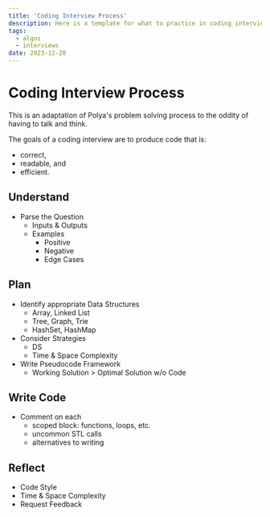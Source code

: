```yaml
---
title: 'Coding Interview Process'
description: Here is a template for what to practice in coding interviews.
tags:
  - algos
  - interviews
date: 2023-12-20
---
```


# Coding Interview Process

This is an adaptation of Polya's problem solving process to the oddity of having to talk and think.

The goals of a coding interview are to produce code that is:
  - correct,
  - readable, and
  - efficient.


## Understand

+ Parse the Question
  - Inputs & Outputs
  - Examples
    - Positive
    - Negative
    - Edge Cases

## Plan

+ Identify appropriate Data Structures
  - Array, Linked List
  - Tree, Graph, Trie
  - HashSet, HashMap
+ Consider Strategies
  - DS
  - Time & Space Complexity
+ Write Pseudocode Framework
  - Working Solution > Optimal Solution w/o Code

## Write Code

+ Comment on each
  - scoped block: functions, loops, etc.
  - uncommon STL calls
  - alternatives to writing 


## Reflect

+ Code Style
+ Time & Space Complexity
+ Request Feedback
